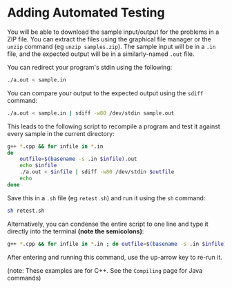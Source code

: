 # Adding Automated Testing

You will be able to download the sample input/output for the problems in a ZIP file.
You can extract the files using the graphical file manager or the `unzip` command
(eg `unzip samples.zip`).
The sample input will be in a `.in` file, and the expected output will be in a similarly-named `.out` file.

You can redirect your program's stdin using the following:

```sh
./a.out < sample.in
```

You can compare your output to the expected output using the `sdiff` command:

```sh
./a.out < sample.in | sdiff -w80 /dev/stdin sample.out
```

This leads to the following script to recompile a program and test it against every sample in the current directory:

```sh
g++ *.cpp && for infile in *.in
do
    outfile=$(basename -s .in $infile).out
    echo $infile
    ./a.out < $infile | sdiff -w80 /dev/stdin $outfile
    echo
done
```

Save this in a `.sh` file (eg `retest.sh`) and run it using the `sh` command:

```sh
sh retest.sh
```

Alternatively, you can condense the entire script to one line and type it directly into the terminal **(note the semicolons)**:
```sh
g++ *.cpp && for infile in *.in ; do outfile=$(basename -s .in $infile).out ; echo $infile ; ./a.out < $infile | sdiff -w80 /dev/stdin $outfile ; echo ; done
```

After entering and running this command, use the up-arrow key to re-run it.

(note: These examples are for C++. See the `Compiling` page for Java commands)

